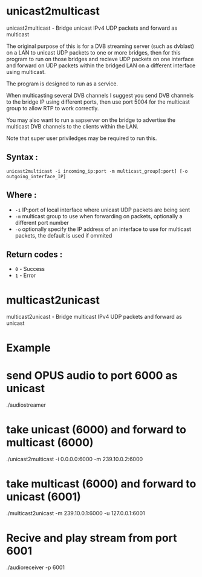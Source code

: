 # unicast2multicast
unicast2multicast - Bridge unicast IPv4 UDP packets and forward as multicast

The original purpose of this is for a DVB streaming server (such as dvblast) on a LAN to unicast UDP packets to one or more bridges, then for this program to run on those bridges and recieve UDP packets on one interface and forward on UDP packets within the bridged LAN on a different interface using multicast.

The program is designed to run as a service.

When multicasting several DVB channels I suggest you send DVB channels to the bridge IP using different ports, then use port 5004 for the multicast group to allow RTP to work correctly.

You may also want to run a sapserver on the bridge to advertise the multicast DVB channels to the clients within the LAN.

Note that super user priviledges may be required to run this.

## Syntax :

`unicast2multicast -i incoming_ip:port -m multicast_group[:port] [-o outgoing_interface_IP]`

## Where :

 * `-i` IP:port of local interface where unicast UDP packets are being sent
 * `-m` multicast group to use when forwarding on packets, optionally a different port number
 * `-o` optionally specify the IP address of an interface to use for multicast packets, the default is used if ommited

## Return codes :

 * `0` - Success
 * `1` - Error

# multicast2unicast 
multicast2unicast - Bridge multicast IPv4 UDP packets and forward as unicast


# Example

# send OPUS audio to port 6000 as unicast
./audiostreamer 

# take unicast (6000) and forward to multicast (6000)
./unicast2multicast -i 0.0.0.0:6000 -m 239.10.0.2:6000

# take multicast (6000) and forward to unicast (6001)
./multicast2unicast -m 239.10.0.1:6000 -u 127.0.0.1:6001

# Recive and play stream from port 6001
./audioreceiver -p 6001



